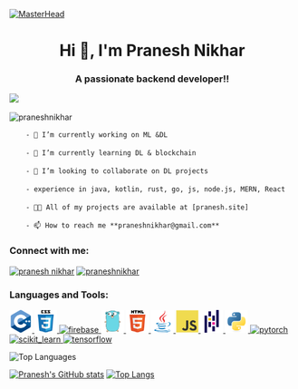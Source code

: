 [![MasterHead](https://github.com/user-attachments/assets/12dfe2fd-ea5d-47f5-bba0-beabd8589d6b)](https://pranesh.site)
<h1 align="center">Hi 👋, I'm Pranesh Nikhar</h1>

<h3 align="center">A passionate backend developer!!</h3>

<img align = “right”  width=“400” src=“[https://mir-s3-cdn-cf.behance.net/project_modules/hd/06f21a161921919.63cd7887d0a70.gif](https://miro.medium.com/v2/resize:fit:996/1*um19N_oeTKlmrHMov0O5bA.gif)”>

<p align="left"> <img src="https://komarev.com/ghpvc/?username=praneshnikhar&label=Profile%20views&color=0e75b6&style=flat" alt="praneshnikhar" /> </p>


        - 🔭 I’m currently working on ML &DL

        - 🌱 I’m currently learning DL & blockchain

        - 👯 I’m looking to collaborate on DL projects

        - experience in java, kotlin, rust, go, js, node.js, MERN, React

        - 👨‍💻 All of my projects are available at [pranesh.site]

        - 📫 How to reach me **praneshnikhar@gmail.com**
        

<h3 align="left">Connect with me:</h3>
<p align="left">
<a href="https://linkedin.com/in/pranesh nikhar" target="blank"><img align="center" src="https://raw.githubusercontent.com/rahuldkjain/github-profile-readme-generator/master/src/images/icons/Social/linked-in-alt.svg" alt="pranesh nikhar" height="30" width="40" /></a>
<a href="https://instagram.com/praneshnikhar" target="blank"><img align="center" src="https://raw.githubusercontent.com/rahuldkjain/github-profile-readme-generator/master/src/images/icons/Social/instagram.svg" alt="praneshnikhar" height="30" width="40" /></a>
<!-- <a href="https://www.hackerrank.com/praneshnikhar" target="blank"><img align="center" src="https://raw.githubusercontent.com/rahuldkjain/github-profile-readme-generator/master/src/images/icons/Social/hackerrank.svg" alt="praneshnikhar" height="30" width="40" /></a> -->
<!-- <a href="https://www.leetcode.com/praneshnikhar" target="blank"><img align="center" src="https://raw.githubusercontent.com/rahuldkjain/github-profile-readme-generator/master/src/images/icons/Social/leet-code.svg" alt="praneshnikhar" height="30" width="40" /></a> -->
</p>

<h3 align="left">Languages and Tools:</h3>
<p align="left"> <a href="https://www.w3schools.com/cpp/" target="_blank" rel="noreferrer"> <img src="https://raw.githubusercontent.com/devicons/devicon/master/icons/cplusplus/cplusplus-original.svg" alt="cplusplus" width="40" height="40"/> </a> <a href="https://www.w3schools.com/css/" target="_blank" rel="noreferrer"> <img src="https://raw.githubusercontent.com/devicons/devicon/master/icons/css3/css3-original-wordmark.svg" alt="css3" width="40" height="40"/> </a> <a href="https://firebase.google.com/" target="_blank" rel="noreferrer"> <img src="https://www.vectorlogo.zone/logos/firebase/firebase-icon.svg" alt="firebase" width="40" height="40"/> </a> <a href="https://golang.org" target="_blank" rel="noreferrer"> <img src="https://raw.githubusercontent.com/devicons/devicon/master/icons/go/go-original.svg" alt="go" width="40" height="40"/> </a> <a href="https://www.w3.org/html/" target="_blank" rel="noreferrer"> <img src="https://raw.githubusercontent.com/devicons/devicon/master/icons/html5/html5-original-wordmark.svg" alt="html5" width="40" height="40"/> </a> <a href="https://www.java.com" target="_blank" rel="noreferrer"> <img src="https://raw.githubusercontent.com/devicons/devicon/master/icons/java/java-original.svg" alt="java" width="40" height="40"/> </a> <a href="https://developer.mozilla.org/en-US/docs/Web/JavaScript" target="_blank" rel="noreferrer"> <img src="https://raw.githubusercontent.com/devicons/devicon/master/icons/javascript/javascript-original.svg" alt="javascript" width="40" height="40"/> </a> <a href="https://pandas.pydata.org/" target="_blank" rel="noreferrer"> <img src="https://raw.githubusercontent.com/devicons/devicon/2ae2a900d2f041da66e950e4d48052658d850630/icons/pandas/pandas-original.svg" alt="pandas" width="40" height="40"/> </a> <a href="https://www.python.org" target="_blank" rel="noreferrer"> <img src="https://raw.githubusercontent.com/devicons/devicon/master/icons/python/python-original.svg" alt="python" width="40" height="40"/> </a> <a href="https://pytorch.org/" target="_blank" rel="noreferrer"> <img src="https://www.vectorlogo.zone/logos/pytorch/pytorch-icon.svg" alt="pytorch" width="40" height="40"/> </a> <a href="https://scikit-learn.org/" target="_blank" rel="noreferrer"> <img src="https://upload.wikimedia.org/wikipedia/commons/0/05/Scikit_learn_logo_small.svg" alt="scikit_learn" width="40" height="40"/> </a> <a href="https://www.tensorflow.org" target="_blank" rel="noreferrer"> <img src="https://www.vectorlogo.zone/logos/tensorflow/tensorflow-icon.svg" alt="tensorflow" width="40" height="40"/> </a> </p>

<p align="left">
  <img src="https://github-readme-stats.vercel.app/api/top-langs/?username=praneshnikhar&layout=compact&theme=radical" alt="Top Languages" />
</p>

[![Pranesh's GitHub stats](https://github-readme-stats.vercel.app/api?username=praneshnikhar)](https://github.com/anuraghazra/github-readme-stats)
[![Top Langs](https://github-readme-stats.vercel.app/api/top-langs/?username=praneshnikhar&layout=compact&hide=html)](https://github.com/anuraghazra/github-readme-stats)






